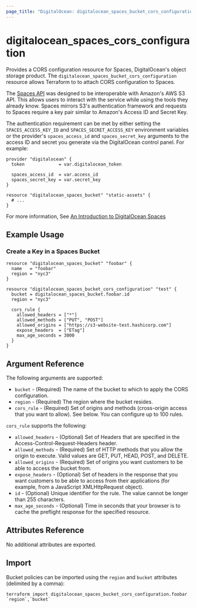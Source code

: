 ```yaml
---
page_title: "DigitalOcean: digitalocean_spaces_bucket_cors_configuration"
---
```


# digitalocean\_spaces\_cors_configuration

Provides a CORS configuration resource for Spaces, DigitalOcean's object storage product.
The `digitalocean_spaces_bucket_cors_configuration` resource allows Terraform to to attach CORS configuration to Spaces.

The [Spaces API](https://docs.digitalocean.com/reference/api/spaces-api/) was
designed to be interoperable with Amazon's AWS S3 API. This allows users to
interact with the service while using the tools they already know. Spaces
mirrors S3's authentication framework and requests to Spaces require a key pair
similar to Amazon's Access ID and Secret Key.

The authentication requirement can be met by either setting the
`SPACES_ACCESS_KEY_ID` and `SPACES_SECRET_ACCESS_KEY` environment variables or
the provider's `spaces_access_id` and `spaces_secret_key` arguments to the
access ID and secret you generate via the DigitalOcean control panel. For
example:

```
provider "digitalocean" {
  token             = var.digitalocean_token

  spaces_access_id  = var.access_id
  spaces_secret_key = var.secret_key
}

resource "digitalocean_spaces_bucket" "static-assets" {
  # ...
}
```

For more information, See [An Introduction to DigitalOcean Spaces](https://www.digitalocean.com/community/tutorials/an-introduction-to-digitalocean-spaces)

## Example Usage

### Create a Key in a Spaces Bucket

```hcl
resource "digitalocean_spaces_bucket" "foobar" {
  name   = "foobar"
  region = "nyc3"
}

resource "digitalocean_spaces_bucket_cors_configuration" "test" {
  bucket = digitalocean_spaces_bucket.foobar.id
  region = "nyc3"

  cors_rule {
    allowed_headers = ["*"]
    allowed_methods = ["PUT", "POST"]
    allowed_origins = ["https://s3-website-test.hashicorp.com"]
    expose_headers  = ["ETag"]
    max_age_seconds = 3000
  }
}
```

## Argument Reference

The following arguments are supported:

* `bucket` - (Required) The name of the bucket to which to apply the CORS configuration.
* `region` - (Required) The region where the bucket resides.
* `cors_rule` - (Required) Set of origins and methods (cross-origin access that you want to allow). See below. You can configure up to 100 rules.

`cors_rule` supports the following:

* `allowed_headers` - (Optional) Set of Headers that are specified in the Access-Control-Request-Headers header.
* `allowed_methods` - (Required) Set of HTTP methods that you allow the origin to execute. Valid values are GET, PUT, HEAD, POST, and DELETE.
* `allowed_origins` - (Required) Set of origins you want customers to be able to access the bucket from.
* `expose_headers` - (Optional) Set of headers in the response that you want customers to be able to access from their applications (for example, from a JavaScript XMLHttpRequest object).
* `id` - (Optional) Unique identifier for the rule. The value cannot be longer than 255 characters.
* `max_age_seconds` - (Optional) Time in seconds that your browser is to cache the preflight response for the specified resource.

## Attributes Reference

No additional attributes are exported.

## Import

Bucket policies can be imported using the `region` and `bucket` attributes (delimited by a comma):

```
terraform import digitalocean_spaces_bucket_cors_configuration.foobar `region`,`bucket`
```
